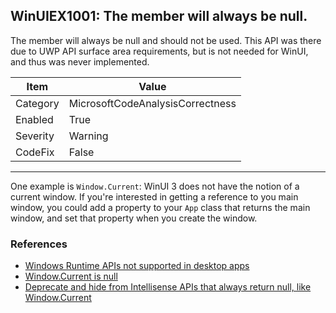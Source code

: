 ## WinUIEX1001: The member will always be null.

The member will always be null and should not be used. This API was there due to UWP API surface area requirements, but is not needed for WinUI, and thus was never implemented.

|Item|Value|
|-|-|
|Category|MicrosoftCodeAnalysisCorrectness|
|Enabled|True|
|Severity|Warning|
|CodeFix|False|
---

One example is `Window.Current`: WinUI 3 does not have the notion of a current window. If you're interested in getting a reference to you main window, you could add a property to your `App` class that returns the main window, and set that property when you create the window.

### References

 - [Windows Runtime APIs not supported in desktop apps](https://learn.microsoft.com/en-us/windows/apps/desktop/modernize/desktop-to-uwp-supported-api)
 - [Window.Current is null](https://github.com/microsoft/microsoft-ui-xaml/issues/4177)
 - [Deprecate and hide from Intellisense APIs that always return null, like Window.Current](https://github.com/microsoft/WindowsAppSDK/issues/1660)